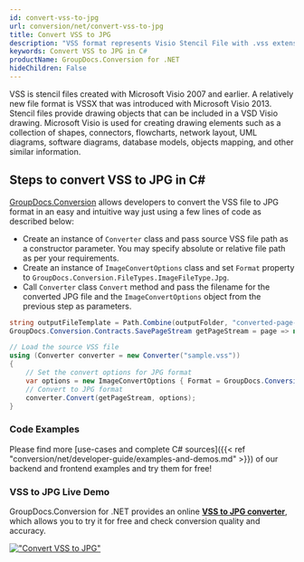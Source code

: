 ```yaml
---
id: convert-vss-to-jpg
url: conversion/net/convert-vss-to-jpg
title: Convert VSS to JPG
description: "VSS format represents Visio Stencil File with .vss extension. Learn how to convert VSS to JPG file programmatically in C# language using GroupDocs.Conversion for .NET library."
keywords: Convert VSS to JPG in C#
productName: GroupDocs.Conversion for .NET
hideChildren: False
---
```


VSS is stencil files created with Microsoft Visio 2007 and earlier. A relatively new file format is VSSX that was introduced with Microsoft Visio 2013. Stencil files provide drawing objects that can be included in a VSD Visio drawing. Microsoft Visio is used for creating drawing elements such as a collection of shapes, connectors, flowcharts, network layout, UML diagrams, software diagrams, database models, objects mapping, and other similar information.

## Steps to convert VSS to JPG in C#

[GroupDocs.Conversion](https://products.groupdocs.com/conversion/net) allows developers to convert the VSS file to JPG format in an easy and intuitive way just using a few lines of code as described below:

* Create an instance of `Converter` class and pass source VSS file path as a constructor parameter. You may specify absolute or relative file path as per your requirements. 
* Create an instance of `ImageConvertOptions` class and set `Format` property to `GroupDocs.Conversion.FileTypes.ImageFileType.Jpg`.
* Call `Converter` class `Convert` method and pass the filename for the converted JPG file and the `ImageConvertOptions` object from the previous step as parameters.

```csharp
string outputFileTemplate = Path.Combine(outputFolder, "converted-page-{0}.jpg");
GroupDocs.Conversion.Contracts.SavePageStream getPageStream = page => new FileStream(string.Format(outputFileTemplate, page), FileMode.Create);

// Load the source VSS file
using (Converter converter = new Converter("sample.vss"))
{
    // Set the convert options for JPG format
    var options = new ImageConvertOptions { Format = GroupDocs.Conversion.FileTypes.ImageFileType.Jpg };   
    // Convert to JPG format
    converter.Convert(getPageStream, options);
}
```

### Code Examples

Please find more [use-cases and complete C# sources]({{< ref "conversion/net/developer-guide/examples-and-demos.md" >}}) of our backend and frontend examples and try them for free!

### VSS to JPG Live Demo

GroupDocs.Conversion for .NET provides an online [**VSS to JPG converter**](https://products.groupdocs.app/conversion/vss-to-jpg), which allows you to try it for free and check conversion quality and accuracy.

[!["Convert VSS to JPG"](conversion/net/images/convert-to-jpg/convert-vss-to-jpg.png)](https://products.groupdocs.app/conversion/vss-to-jpg)